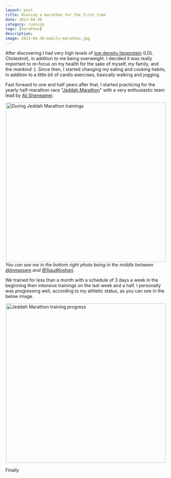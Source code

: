 ```yaml
---
layout: post
title: Running a marathon for the first time
date: 2013-04-30
category: running
tags: [marathon]
description: 
image: 2013-04-30-mobily-marathon.jpg
---
```


After discovering I had very high levels of [low density lipoprotein](http://en.wikipedia.org/wiki/Low-density_lipoprotein) (LDL Cholestrol), in addition to me being overweight. I decided it was really important to re-focus on my health for the sake of myself, my family, and the *mankind* :). Since then, I started changing my eating and cooking habits, in addition to a little bit of cardio exercises, basically walking and jogging.

Fast forward to one and half years after that, I started practicing for the yearly half-marathon race "[Jeddah Marathon](http://jeddah-marathon.com/)" with a very enthusiastic team lead by [Ali Sheneamer](https://twitter.com/sheneamer).

<a href="http://yraffah.com/assets/2013-04-marathon-training.jpg"><img src="http://yraffah.com/assets/2013-04-marathon-training.jpg" alt="During Jeddah Marathon trainings" width="500" style="display:block;margin:auto;" /></a>
*You can see me in the bottom right photo being in the middle between [@lmnassem](https://twitter.com/lmnassem) and [@SaudKoshari](https://twitter.com/SaudKoshari).*

We trained for less than a month with a schedule of 3 days a week in the beginning then intensive trainings on the last week and a half. I personally was progressing well, according to my athletic status, as you can see in the below image.

<a href="http://yraffah.com/assets/2013-04-30-marathon-training.png"><img src="http://yraffah.com/assets/2013-04-30-marathon-training.png" alt="Jeddah Marathon training progress" width="500" style="display:block;margin:auto;" /></a>

Finally